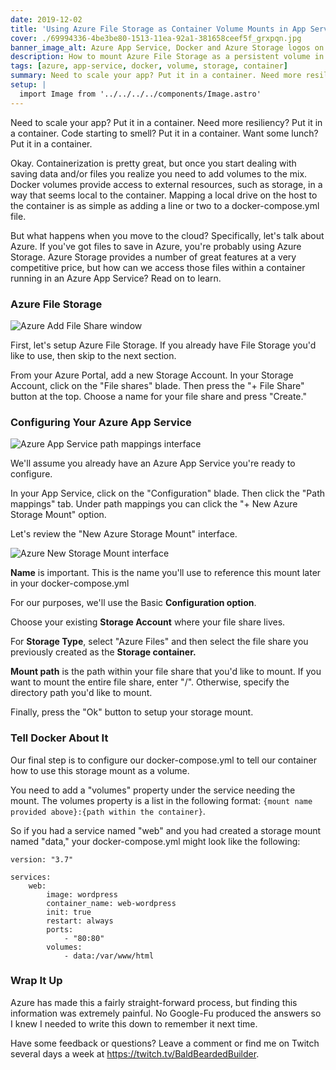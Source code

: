 ```yaml
---
date: 2019-12-02
title: 'Using Azure File Storage as Container Volume Mounts in App Services'
cover: ./69994336-4be3be80-1513-11ea-92a1-381658ceef5f_grxpqn.jpg
banner_image_alt: Azure App Service, Docker and Azure Storage logos on an Azure portal background
description: How to mount Azure File Storage as a persistent volume in your multi-container App Services.
tags: [azure, app-service, docker, volume, storage, container]
summary: Need to scale your app? Put it in a container. Need more resiliency? Put it in a container. Code starting to smell? Put it in a container. Want some lunch? Put it in a container.
setup: |
  import Image from '../../../../components/Image.astro'
---
```


Need to scale your app? Put it in a container. Need more resiliency? Put it in a container. Code starting to smell? Put it in a container. Want some lunch? Put it in a container.

Okay. Containerization is pretty great, but once you start dealing with saving data and/or files you realize you need to add volumes to the mix. Docker volumes provide access to external resources, such as storage, in a way that seems local to the container. Mapping a local drive on the host to the container is as simple as adding a line or two to a docker-compose.yml file.

But what happens when you move to the cloud? Specifically, let's talk about Azure. If you've got files to save in Azure, you're probably using Azure Storage. Azure Storage provides a number of great features at a very competitive price, but how can we access those files within a container running in an Azure App Service? Read on to learn.

<!--more-->

### Azure File Storage

<Image
  alt="Azure Add File Share window"
 src="./69987799-ef2dd700-1505-11ea-92bf-d93f604bfa8a_gvi1ya_ufkv0d.jpg"></Image>

First, let's setup Azure File Storage. If you already have File Storage you'd like to use, then skip to the next section.

From your Azure Portal, add a new Storage Account. In your Storage Account, click on the "File shares" blade. Then press the "+ File Share" button at the top. Choose a name for your file share and press "Create."

### Configuring Your Azure App Service

<Image
  alt="Azure App Service path mappings interface"
 src="./69988604-919a8a00-1507-11ea-802a-b9a7f0c03d53_vqnrgy_rr3l92.jpg"></Image>

We'll assume you already have an Azure App Service you're ready to configure.

In your App Service, click on the "Configuration" blade. Then click the "Path mappings" tab. Under path mappings you can click the "+ New Azure Storage Mount" option.

Let's review the "New Azure Storage Mount" interface.

<Image
  alt="Azure New Storage Mount interface"
 src="./69988677-b8f15700-1507-11ea-8a4d-8f57a0e7dee3_q6v30k_neodqw.jpg"></Image>

**Name** is important. This is the name you'll use to reference this mount later in your docker-compose.yml

For our purposes, we'll use the Basic **Configuration option**.

Choose your existing **Storage Account** where your file share lives.

For **Storage Type**, select "Azure Files" and then select the file share you previously created as the **Storage container.**

**Mount path** is the path within your file share that you'd like to mount. If you want to mount the entire file share, enter "/". Otherwise, specify the directory path you'd like to mount.

Finally, press the "Ok" button to setup your storage mount.

### Tell Docker About It

Our final step is to configure our docker-compose.yml to tell our container how to use this storage mount as a volume.

You need to add a "volumes" property under the service needing the mount. The volumes property is a list in the following format: `{mount name provided above}:{path within the container}`.

So if you had a service named "web" and you had created a storage mount named "data," your docker-compose.yml might look like the following:

```docker
version: "3.7"

services:
    web:
        image: wordpress
        container_name: web-wordpress
        init: true
        restart: always
        ports:
            - "80:80"
        volumes:
            - data:/var/www/html

```

### Wrap It Up

Azure has made this a fairly straight-forward process, but finding this information was extremely painful. No Google-Fu produced the answers so I knew I needed to write this down to remember it next time.

Have some feedback or questions? Leave a comment or find me on Twitch several days a week at <https://twitch.tv/BaldBeardedBuilder>.

